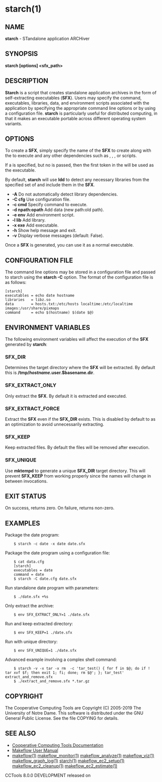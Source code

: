 






















# starch(1)

## NAME
**starch** - STandalone application ARCHiver

## SYNOPSIS
****starch [options] <sfx_path>****

## DESCRIPTION

**Starch** is a script that creates standalone application archives in the
form of self-extracting executables (**SFX**). Users may specify the command,
executables, libraries, data, and environment scripts associated with the
application by specifying the appropriate command line options or by using a
configuration file.  **starch** is particularly useful for distributed
computing, in that it makes an executable portable across different
operating system variants.

## OPTIONS

To create a **SFX**, simply specify the name of the **SFX** to create along
with the <command> to execute and any other dependencies such as
<executables>, <libraries>, <data>, or <environment>
scripts.

If a <command> is specified, but no <executable> is passed, then the
first token in the <command> will be used as the executable.

By default, **starch** will use **ldd** to detect any necessary libraries
from the specified set of <executables> and include them in the **SFX**.

- **-A** Do not automatically detect library dependencies.
- **-C cfg** Use configuration file.
- **-c cmd** Specify command to execute.
- **-d npath:opath** Add data (new path:old path).
- **-e env** Add environment script.
- **-l lib** Add library.
- **-x exe** Add executable.
- **-h** Show help message and exit.
- **-v** Display verbose messages (default: False).

Once a **SFX** is generated, you can use it as a normal executable.

## CONFIGURATION FILE
The command line options may be stored in a configuration file and passed to
starch using the **starch -C** option.  The format of the configuration file is as
follows:
```
[starch]
executables = echo date hostname
libraries   = libz.so
data        = hosts.txt:/etc/hosts localtime:/etc/localtime images:/usr/share/pixmaps
command     = echo $(hostname) $(date $@)
```

## ENVIRONMENT VARIABLES

The following environment variables will affect the execution of the **SFX**
generated by **starch**:

### SFX_DIR
Determines the target directory where the **SFX** will be extracted.  By
default this is **/tmp/$hostname.$user.$basename.dir**.

### SFX_EXTRACT_ONLY
Only extract the **SFX**.  By default it is extracted and executed.

### SFX_EXTRACT_FORCE
Extract the **SFX** even if the **SFX_DIR** exists. This is disabled by
default to as an optimization to avoid unnecessarily extracting.

### SFX_KEEP
Keep extracted files.  By default the files will be removed after execution.

### SFX_UNIQUE

Use **mktempd** to generate a unique **SFX_DIR** target directory. This
will prevent **SFX_KEEP** from working properly since the names will change
in between invocations.

## EXIT STATUS
On success, returns zero.  On failure, returns non-zero.

## EXAMPLES

Package the date program:
```
    $ starch -c date -x date date.sfx
```

Package the date program using a configuration file:
```
    $ cat data.cfg
    [starch]
    executables = date
    command = date
    $ starch -C date.cfg date.sfx
```

Run standalone date program with parameters:
```
    $ ./date.sfx +%s
```

Only extract the archive:
```
    $ env SFX_EXTRACT_ONLY=1 ./date.sfx
```

Run and keep extracted directory:
```
    $ env SFX_KEEP=1 ./date.sfx
```

Run with unique directory:
```
    $ env SFX_UNIQUE=1 ./date.sfx
```

Advanced example involving a complex shell command:
```
    $ starch -v -x tar -x rm  -c 'tar_test() { for f in $@; do if ! tar xvf $f; then exit 1; fi; done; rm $@'; }; tar_test' extract_and_remove.sfx
    $ ./extract_and_remove.sfx *.tar.gz
```

## COPYRIGHT

The Cooperative Computing Tools are Copyright (C) 2005-2019 The University of Notre Dame.  This software is distributed under the GNU General Public License.  See the file COPYING for details.

## SEE ALSO


- [Cooperative Computing Tools Documentation]("../index.html")
- [Makeflow User Manual]("../makeflow.html")
- [makeflow(1)](makeflow.md) [makeflow_monitor(1)](makeflow_monitor.md) [makeflow_analyze(1)](makeflow_analyze.md) [makeflow_viz(1)](makeflow_viz.md) [makeflow_graph_log(1)](makeflow_graph_log.md) [starch(1)](starch.md) [makeflow_ec2_setup(1)](makeflow_ec2_setup.md) [makeflow_ec2_cleanup(1)](makeflow_ec2_cleanup.md) [makeflow_ec2_estimate(1)](makeflow_ec2_estimate.md)


CCTools 8.0.0 DEVELOPMENT released on 
